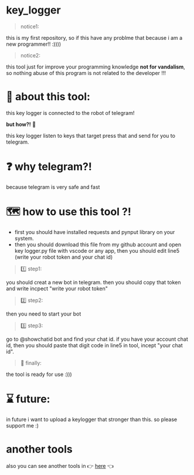 # key_logger


> notice1:

this is my first repository, so if this have any problme that because i am a new programmer!! :))))


> notice2:

this tool just for improve your programming knowledge **not for vandalism**, so nothing abuse of this program is not related to the developer !!!




# 🤖 about this tool: 

this key logger is connected to the robot of telegram!

**but how?!** :thinking:


this key logger listen to keys that target press that and send for you to telegram.

# :question: why telegram?!


because telegram is very safe and fast

# :world_map: how to use this tool ?!

- first you should have installed requests and pynput library on your system.
- then you should download this file from my github account and open key logger.py file with vscode or any app, then you should edit line5 (write your robot token and your chat id)


> :one: step1:

you should creat a new bot in telegram. then you should copy that token and write incpect "write your robot token"

> :two: step2:

then you need to start your bot

> :three: step3:

go to @showchatid bot and find your chat id. if you have your account chat id, then you should paste that digit code in line5 in tool, incept "your chat id".

> :checkered_flag: finally:

the tool is ready for use :)))


# :hourglass: future:

in future i want to upload a keylogger that stronger than this. so please support me :)

# another tools

also you can see another tools in :point_right: [here](https://github.com/saed-gpr/) :point_left:
